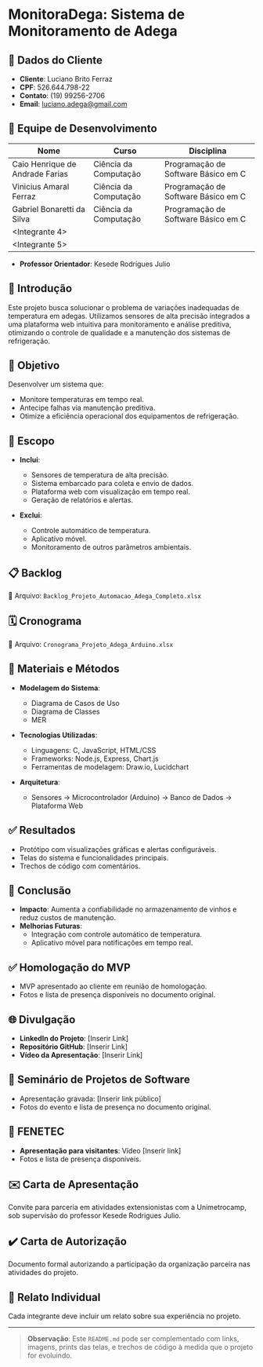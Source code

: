 # MonitoraDega: Sistema de Monitoramento de Adega

## 📌 Dados do Cliente

- **Cliente**: Luciano Brito Ferraz  
- **CPF**: 526.644.798-22  
- **Contato**: (19) 99256-2706  
- **Email**: luciano.adega@gmail.com  

## 👥 Equipe de Desenvolvimento

| Nome                          | Curso                  | Disciplina                                  |
|-------------------------------|------------------------|----------------------------------------------|
| Caio Henrique de Andrade Farias | Ciência da Computação | Programação de Software Básico em C          |
| Vinicius Amaral Ferraz        | Ciência da Computação | Programação de Software Básico em C          |
| Gabriel Bonaretti da Silva    | Ciência da Computação | Programação de Software Básico em C          |
| <Integrante 4>                | <Curso>                | <Disciplina>                                 |
| <Integrante 5>                | <Curso>                | <Disciplina>                                 |

- **Professor Orientador**: Kesede Rodrigues Julio

## 📖 Introdução

Este projeto busca solucionar o problema de variações inadequadas de temperatura em adegas. Utilizamos sensores de alta precisão integrados a uma plataforma web intuitiva para monitoramento e análise preditiva, otimizando o controle de qualidade e a manutenção dos sistemas de refrigeração.

## 🎯 Objetivo

Desenvolver um sistema que:
- Monitore temperaturas em tempo real.
- Antecipe falhas via manutenção preditiva.
- Otimize a eficiência operacional dos equipamentos de refrigeração.

## 🧱 Escopo

- **Inclui**:
  - Sensores de temperatura de alta precisão.
  - Sistema embarcado para coleta e envio de dados.
  - Plataforma web com visualização em tempo real.
  - Geração de relatórios e alertas.

- **Exclui**:
  - Controle automático de temperatura.
  - Aplicativo móvel.
  - Monitoramento de outros parâmetros ambientais.

## 📋 Backlog

📎 Arquivo: `Backlog_Projeto_Automacao_Adega_Completo.xlsx`

## 🗓️ Cronograma

📎 Arquivo: `Cronograma_Projeto_Adega_Arduino.xlsx`

## 🧪 Materiais e Métodos

- **Modelagem do Sistema**:
  - Diagrama de Casos de Uso
  - Diagrama de Classes
  - MER

- **Tecnologias Utilizadas**:
  - Linguagens: C, JavaScript, HTML/CSS
  - Frameworks: Node.js, Express, Chart.js
  - Ferramentas de modelagem: Draw.io, Lucidchart

- **Arquitetura**:
  - Sensores → Microcontrolador (Arduino) → Banco de Dados → Plataforma Web

## ✅ Resultados

- Protótipo com visualizações gráficas e alertas configuráveis.
- Telas do sistema e funcionalidades principais.
- Trechos de código com comentários.

## 📌 Conclusão

- **Impacto**: Aumenta a confiabilidade no armazenamento de vinhos e reduz custos de manutenção.
- **Melhorias Futuras**:
  - Integração com controle automático de temperatura.
  - Aplicativo móvel para notificações em tempo real.

## ✅ Homologação do MVP

- MVP apresentado ao cliente em reunião de homologação.
- Fotos e lista de presença disponíveis no documento original.

## 🌐 Divulgação

- **LinkedIn do Projeto**: [Inserir Link]
- **Repositório GitHub**: [Inserir Link]
- **Vídeo da Apresentação**: [Inserir Link]

## 🎤 Seminário de Projetos de Software

- Apresentação gravada: [Inserir link público]
- Fotos do evento e lista de presença no documento original.

## 🧩 FENETEC

- **Apresentação para visitantes**: Vídeo [Inserir link]
- Fotos e lista de presença disponíveis.

## ✉️ Carta de Apresentação

Convite para parceria em atividades extensionistas com a Unimetrocamp, sob supervisão do professor Kesede Rodrigues Julio.

## ✔️ Carta de Autorização

Documento formal autorizando a participação da organização parceira nas atividades do projeto.

## 📝 Relato Individual

Cada integrante deve incluir um relato sobre sua experiência no projeto.

---

> **Observação**: Este `README.md` pode ser complementado com links, imagens, prints das telas, e trechos de código à medida que o projeto for evoluindo.

